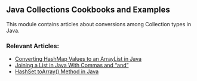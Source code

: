 ## Java Collections Cookbooks and Examples

This module contains articles about conversions among Collection types in Java.

### Relevant Articles:
- [Converting HashMap Values to an ArrayList in Java](https://www.baeldung.com/java-hashmap-arraylist)
- [Joining a List<String> in Java With Commas and “and”](https://www.baeldung.com/java-string-concatenation-natural-language)
- [HashSet toArray() Method in Java](https://www.baeldung.com/java-hashset-toarray)
